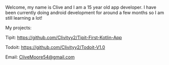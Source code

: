 Welcome, my name is Clive and I am a 15 year old app developer. I have been currently doing android development for around a few months so I am still learning a lot!

My projects:

Tipit: https://github.com/Clivityy2/Tipit-First-Kotlin-App

Todoit: https://github.com/Clivityy2/Todoit-V1.0

Email: CliveMoore54@gmail.com
